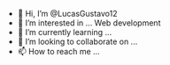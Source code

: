 - 👋 Hi, I’m @LucasGustavo12
- 👀 I’m interested in ... Web development
- 🌱 I’m currently learning ...
- 💞️ I’m looking to collaborate on ...
- 📫 How to reach me ...

<!---
LucasGustavo12/LucasGustavo12 is a ✨ special ✨ repository because its `README.md` (this file) appears on your GitHub profile.
You can click the Preview link to take a look at your changes.
--->
